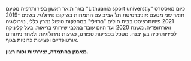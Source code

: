 בוגר תואר ראשון בפיזיותרפיה מטעם  "Lithuania sport universtiy"
כיום מאסטרט תואר שני מטעם אוניברסיטת תל אביב עם התמחות בשיקום נוירולוגי.
בשנים 2019-2021 פיזיותרפיסט בבית חולים "ברזילי" במחלקות טיפול נמרץ כללי, נוירולוגיה ואורתופדיה.
משנת 2020 ועד היום עובד במכבי שירותי בריאות.
בעל קליניקה לפיזיותרפיה בגן יבנה.
מטפל בפציעות ספורט, פגיעות נוירולוגיות ולאחר ניתוחים אורטופדיים ופציעות כרוניות בגוף.

**מאמין בהתמדה, יצירתיות וכוח רצון.**



